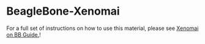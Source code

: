 BeagleBone-Xenomai
==================

For a full set of instructions on how to use this material, please see <a href="http://yapatel.org/xenomai_bb.html">Xenomai on BB Guide.</a>!
